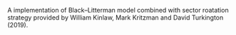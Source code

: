 A implementation of Black–Litterman model combined with sector roatation strategy provided by William Kinlaw, Mark Kritzman and David Turkington (2019).
